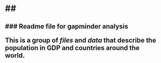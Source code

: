 #
<h1>
##
<h2>
### Readme file for gapminder analysis

This is a **group** of *files* and *data* that describe the population in GDP 
and countries around the world.


